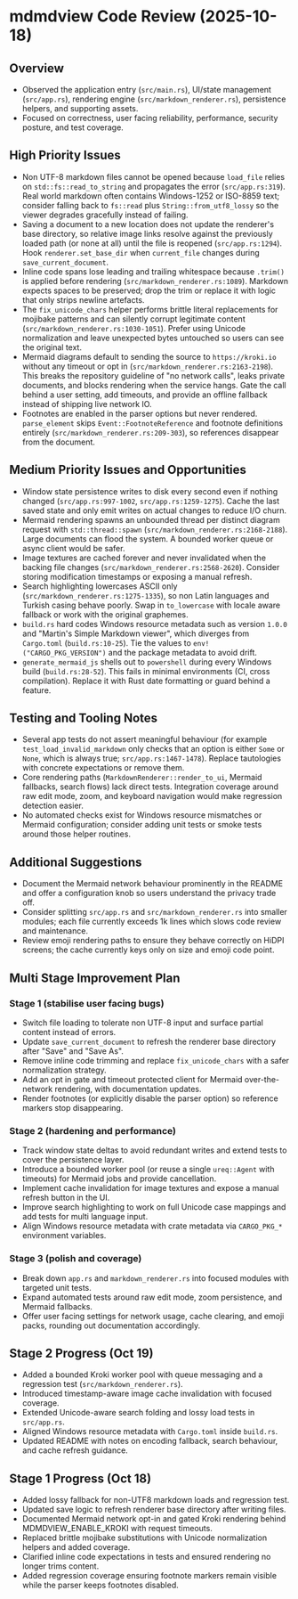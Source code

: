 # mdmdview Code Review (2025-10-18)

## Overview
- Observed the application entry (`src/main.rs`), UI/state management (`src/app.rs`), rendering engine (`src/markdown_renderer.rs`), persistence helpers, and supporting assets.
- Focused on correctness, user facing reliability, performance, security posture, and test coverage.

## High Priority Issues
- Non UTF-8 markdown files cannot be opened because `load_file` relies on `std::fs::read_to_string` and propagates the error (`src/app.rs:319`). Real world markdown often contains Windows-1252 or ISO-8859 text; consider falling back to `fs::read` plus `String::from_utf8_lossy` so the viewer degrades gracefully instead of failing.
- Saving a document to a new location does not update the renderer's base directory, so relative image links resolve against the previously loaded path (or none at all) until the file is reopened (`src/app.rs:1294`). Hook `renderer.set_base_dir` when `current_file` changes during `save_current_document`.
- Inline code spans lose leading and trailing whitespace because `.trim()` is applied before rendering (`src/markdown_renderer.rs:1089`). Markdown expects spaces to be preserved; drop the trim or replace it with logic that only strips newline artefacts.
- The `fix_unicode_chars` helper performs brittle literal replacements for mojibake patterns and can silently corrupt legitimate content (`src/markdown_renderer.rs:1030-1051`). Prefer using Unicode normalization and leave unexpected bytes untouched so users can see the original text.
- Mermaid diagrams default to sending the source to `https://kroki.io` without any timeout or opt in (`src/markdown_renderer.rs:2163-2198`). This breaks the repository guideline of "no network calls", leaks private documents, and blocks rendering when the service hangs. Gate the call behind a user setting, add timeouts, and provide an offline fallback instead of shipping live network IO.
- Footnotes are enabled in the parser options but never rendered. `parse_element` skips `Event::FootnoteReference` and footnote definitions entirely (`src/markdown_renderer.rs:209-303`), so references disappear from the document.

## Medium Priority Issues and Opportunities
- Window state persistence writes to disk every second even if nothing changed (`src/app.rs:997-1002`, `src/app.rs:1259-1275`). Cache the last saved state and only emit writes on actual changes to reduce I/O churn.
- Mermaid rendering spawns an unbounded thread per distinct diagram request with `std::thread::spawn` (`src/markdown_renderer.rs:2168-2188`). Large documents can flood the system. A bounded worker queue or async client would be safer.
- Image textures are cached forever and never invalidated when the backing file changes (`src/markdown_renderer.rs:2568-2620`). Consider storing modification timestamps or exposing a manual refresh.
- Search highlighting lowercases ASCII only (`src/markdown_renderer.rs:1275-1335`), so non Latin languages and Turkish casing behave poorly. Swap in `to_lowercase` with locale aware fallback or work with the original graphemes.
- `build.rs` hard codes Windows resource metadata such as version `1.0.0` and "Martin's Simple Markdown viewer", which diverges from `Cargo.toml` (`build.rs:10-25`). Tie the values to `env!("CARGO_PKG_VERSION")` and the package metadata to avoid drift.
- `generate_mermaid_js` shells out to `powershell` during every Windows build (`build.rs:28-52`). This fails in minimal environments (CI, cross compilation). Replace it with Rust date formatting or guard behind a feature.

## Testing and Tooling Notes
- Several app tests do not assert meaningful behaviour (for example `test_load_invalid_markdown` only checks that an option is either `Some` or `None`, which is always true; `src/app.rs:1467-1478`). Replace tautologies with concrete expectations or remove them.
- Core rendering paths (`MarkdownRenderer::render_to_ui`, Mermaid fallbacks, search flows) lack direct tests. Integration coverage around raw edit mode, zoom, and keyboard navigation would make regression detection easier.
- No automated checks exist for Windows resource mismatches or Mermaid configuration; consider adding unit tests or smoke tests around those helper routines.

## Additional Suggestions
- Document the Mermaid network behaviour prominently in the README and offer a configuration knob so users understand the privacy trade off.
- Consider splitting `src/app.rs` and `src/markdown_renderer.rs` into smaller modules; each file currently exceeds 1k lines which slows code review and maintenance.
- Review emoji rendering paths to ensure they behave correctly on HiDPI screens; the cache currently keys only on size and emoji code point.

## Multi Stage Improvement Plan
### Stage 1 (stabilise user facing bugs)
- Switch file loading to tolerate non UTF-8 input and surface partial content instead of errors.
- Update `save_current_document` to refresh the renderer base directory after "Save" and "Save As".
- Remove inline code trimming and replace `fix_unicode_chars` with a safer normalization strategy.
- Add an opt in gate and timeout protected client for Mermaid over-the-network rendering, with documentation updates.
- Render footnotes (or explicitly disable the parser option) so reference markers stop disappearing.

### Stage 2 (hardening and performance)
- Track window state deltas to avoid redundant writes and extend tests to cover the persistence layer.
- Introduce a bounded worker pool (or reuse a single `ureq::Agent` with timeouts) for Mermaid jobs and provide cancellation.
- Implement cache invalidation for image textures and expose a manual refresh button in the UI.
- Improve search highlighting to work on full Unicode case mappings and add tests for multi language input.
- Align Windows resource metadata with crate metadata via `CARGO_PKG_*` environment variables.

### Stage 3 (polish and coverage)
- Break down `app.rs` and `markdown_renderer.rs` into focused modules with targeted unit tests.
- Expand automated tests around raw edit mode, zoom persistence, and Mermaid fallbacks.
- Offer user facing settings for network usage, cache clearing, and emoji packs, rounding out documentation accordingly.


## Stage 2 Progress (Oct 19)
- Added a bounded Kroki worker pool with queue messaging and a regression test (`src/markdown_renderer.rs`).
- Introduced timestamp-aware image cache invalidation with focused coverage.
- Extended Unicode-aware search folding and lossy load tests in `src/app.rs`.
- Aligned Windows resource metadata with `Cargo.toml` inside `build.rs`.
- Updated README with notes on encoding fallback, search behaviour, and cache refresh guidance.
## Stage 1 Progress (Oct 18)
- Added lossy fallback for non-UTF8 markdown loads and regression test.
- Updated save logic to refresh renderer base directory after writing files.
- Documented Mermaid network opt-in and gated Kroki rendering behind MDMDVIEW_ENABLE_KROKI with request timeouts.
- Replaced brittle mojibake substitutions with Unicode normalization helpers and added coverage.
- Clarified inline code expectations in tests and ensured rendering no longer trims content.
- Added regression coverage ensuring footnote markers remain visible while the parser keeps footnotes disabled.


